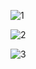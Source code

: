 ![1](https://github.com/canberkdumann/eCommerceAppSpringBoot/assets/86680070/3bc557d3-f9c2-4e97-9ba9-285add9bf74b)

![2](https://github.com/canberkdumann/eCommerceAppSpringBoot/assets/86680070/024747e9-ad43-4492-95ee-74edf0442110)

![3](https://github.com/canberkdumann/eCommerceAppSpringBoot/assets/86680070/0d9032db-549c-45f7-9dd3-69db05b9a8b3)
